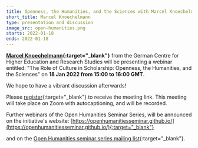 ```yaml
---
title: Openness, the Humanities, and the Sciences with Marcel Knoechelmann
short_title: Marcel Knoechelmann
type: presentation and discussion
image_src: open-humanities.png
starts: 2022-01-18
ends: 2022-01-18
---
```



**[Marcel Knoechelmann](https://www.ucl.ac.uk/information-studies/marcel-knochelmann){:target="_blank"}** from the German Centre for Higher Education and Research Studies will be presenting a webinar entitled: "The Role of Culture in Scholarship: Openness, the Humanities, and the Sciences" on **18 Jan 2022 from 15:00 to 16:00 GMT**.

We hope to have a vibrant discussion afterwards!

Please [register](https://zoom.us/meeting/register/tJwlcOCqrj4sGtdOt6LSb1P6sDm-x9W8FyCe){:target="_blank"} to receive the meeting link.
This meeting will take place on Zoom with autocaptioning, and will be recorded.

Further webinars of the Open Humanities Seminar Series, will be announced on the initiative's website: [https://openhumanitiesseminar.github.io/](https://openhumanitiesseminar.github.io/){:target="_blank"}

and on the [Open Humanities seminar series mailing list](https://web.maillist.ox.ac.uk/ox/subscribe/open-humanities){:target="_blank"}.
